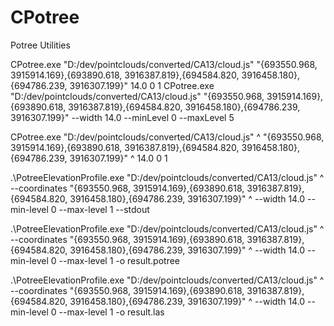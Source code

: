 # CPotree
Potree Utilities 




CPotree.exe "D:/dev/pointclouds/converted/CA13/cloud.js" "{693550.968, 3915914.169},{693890.618, 3916387.819},{694584.820, 3916458.180},{694786.239, 3916307.199}" 14.0 0 1 
CPotree.exe "D:/dev/pointclouds/converted/CA13/cloud.js" "{693550.968, 3915914.169},{693890.618, 3916387.819},{694584.820, 3916458.180},{694786.239, 3916307.199}" --width 14.0 --minLevel 0 --maxLevel 5 

CPotree.exe "D:/dev/pointclouds/converted/CA13/cloud.js" ^
 "{693550.968, 3915914.169},{693890.618, 3916387.819},{694584.820, 3916458.180},{694786.239, 3916307.199}" ^
 14.0 0 1



.\PotreeElevationProfile.exe "D:/dev/pointclouds/converted/CA13/cloud.js" ^
 --coordinates "{693550.968, 3915914.169},{693890.618, 3916387.819},{694584.820, 3916458.180},{694786.239, 3916307.199}" ^
 --width 14.0 --min-level 0 --max-level 1
 --stdout
 
.\PotreeElevationProfile.exe "D:/dev/pointclouds/converted/CA13/cloud.js" ^
 --coordinates "{693550.968, 3915914.169},{693890.618, 3916387.819},{694584.820, 3916458.180},{694786.239, 3916307.199}" ^
 --width 14.0 --min-level 0 --max-level 1
 -o result.potree
 
.\PotreeElevationProfile.exe "D:/dev/pointclouds/converted/CA13/cloud.js" ^
 --coordinates "{693550.968, 3915914.169},{693890.618, 3916387.819},{694584.820, 3916458.180},{694786.239, 3916307.199}" ^
 --width 14.0 --min-level 0 --max-level 1
 -o result.las
 
 

